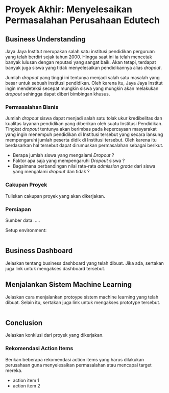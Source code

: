 # Proyek Akhir: Menyelesaikan Permasalahan Perusahaan Edutech

## Business Understanding
Jaya Jaya Institut merupakan salah satu institusi pendidikan perguruan yang telah berdiri sejak tahun 2000. Hingga saat ini ia telah mencetak banyak lulusan dengan reputasi yang sangat baik. Akan tetapi, terdapat banyak juga siswa yang tidak menyelesaikan pendidikannya alias *dropout*.

Jumlah *dropout* yang tinggi ini tentunya menjadi salah satu masalah yang besar untuk sebuah institusi pendidikan. Oleh karena itu, Jaya Jaya Institut ingin mendeteksi secepat mungkin siswa yang mungkin akan melakukan *dropout* sehingga dapat diberi bimbingan khusus.

### Permasalahan Bisnis
Jumlah *dropout* siswa dapat menjadi salah satu tolak ukur kredibelitas dan kualitas layanan pendidikan yang diberikan oleh suatu Institusi Pendidikan. Tingkat *dropout* tentunya akan berimbas pada kepercayaan masyarakat yang ingin menempuh pendidikan di Institusi tersebut yang secara lansung mempengaruhi jumlah peserta didik di Institusi tersebut. Oleh karena itu berdasarkan hal tersebut dapat dirumuskan permasalahan sebagai berikut.
- Berapa jumlah siswa yang mengalami *Dropout* ? 
- Faktor apa saja yang mempengaruhi *Dropout* siswa ? 
- Bagaimana perbandingan nilai rata-rata *admission grade* dari siswa yang mengalami *dropout* dan tidak ?  

### Cakupan Proyek
Tuliskan cakupan proyek yang akan dikerjakan.

### Persiapan

Sumber data: ....

Setup environment:
```

```

## Business Dashboard
Jelaskan tentang business dashboard yang telah dibuat. Jika ada, sertakan juga link untuk mengakses dashboard tersebut.

## Menjalankan Sistem Machine Learning
Jelaskan cara menjalankan protoype sistem machine learning yang telah dibuat. Selain itu, sertakan juga link untuk mengakses prototype tersebut.

```

```

## Conclusion
Jelaskan konklusi dari proyek yang dikerjakan.

### Rekomendasi Action Items
Berikan beberapa rekomendasi action items yang harus dilakukan perusahaan guna menyelesaikan permasalahan atau mencapai target mereka.
- action item 1
- action item 2
